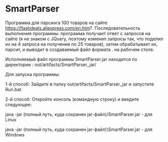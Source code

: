# SmartParser
Программа для парсинга 100 товаров на сайте https://flashdeals.aliexpress.com/en.htm?. 
Последовательность выполнения программы: программа получает ответ с запроcов на сайте (я не знаком с JQuery, поэтому изменил запросы так, 
что поделил их на 4 запроса на получение по 25 товаров), затем обрабатывает их, парсит, и выводит в создаваемый файл формата . на рабочем столе.

Исполняемый файл программы SmartParser.jar находится по директории : out/artifacts/SmartParser_jar/

Для запуска программы:

1-й способ: 
Зайдите в папку  out/artifacts/SmartParser_jar и запустите Run.bat

2-й способ:
Откройте консоль (командную строку) и введите следующее:

java -jar (полный путь, куда сохранен jar-файл)/SmartParser.jar      - для Linux

java -jar (полный путь, куда сохранен jar-файл)\SmartParser.jar       - для Windows

